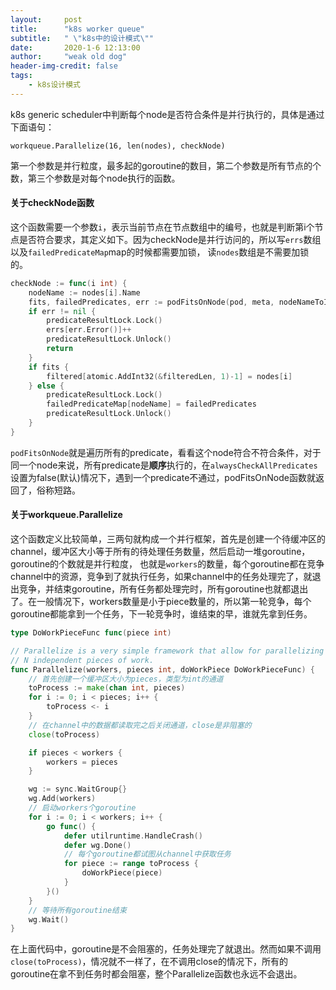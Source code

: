 ```yaml
---
layout:     post
title:      "k8s worker queue"
subtitle:   " \"k8s中的设计模式\""
date:       2020-1-6 12:13:00
author:     "weak old dog"
header-img-credit: false
tags:
    - k8s设计模式
---
```


k8s generic scheduler中判断每个node是否符合条件是并行执行的，具体是通过下面语句：

`workqueue.Parallelize(16, len(nodes), checkNode)`

第一个参数是并行粒度，最多起的goroutine的数目，第二个参数是所有节点的个数，第三个参数是对每个node执行的函数。

#### 关于checkNode函数
这个函数需要一个参数`i`，表示当前节点在节点数组中的编号，也就是判断第i个节点是否符合要求，其定义如下。因为checkNode是并行访问的，所以写`errs`数组以及`failedPredicateMap`map的时候都需要加锁，
读`nodes`数组是不需要加锁的。
```go
checkNode := func(i int) {
    nodeName := nodes[i].Name
    fits, failedPredicates, err := podFitsOnNode(pod, meta, nodeNameToInfo[nodeName], predicateFuncs, ecache, schedulingQueue, alwaysCheckAllPredicates)
    if err != nil {
        predicateResultLock.Lock()
        errs[err.Error()]++
        predicateResultLock.Unlock()
        return
    }
    if fits {
        filtered[atomic.AddInt32(&filteredLen, 1)-1] = nodes[i]
    } else {
        predicateResultLock.Lock()
        failedPredicateMap[nodeName] = failedPredicates
        predicateResultLock.Unlock()
    }
}
```
`podFitsOnNode`就是遍历所有的predicate，看看这个node符合不符合条件，对于同一个node来说，所有predicate是**顺序**执行的，在`alwaysCheckAllPredicates`设置为false(默认)情况下，遇到一个predicate不通过，podFitsOnNode函数就返回了，俗称短路。

#### 关于workqueue.Parallelize
这个函数定义比较简单，三两句就构成一个并行框架，首先是创建一个待缓冲区的channel，缓冲区大小等于所有的待处理任务数量，然后启动一堆goroutine，goroutine的个数就是并行粒度，
也就是`workers`的数量，每个goroutine都在竞争channel中的资源，竞争到了就执行任务，如果channel中的任务处理完了，就退出竞争，并结束goroutine，所有任务都处理完时，所有goroutine也就都退出了。在一般情况下，workers数量是小于piece数量的，所以第一轮竞争，每个goroutine都能拿到一个任务，下一轮竞争时，谁结束的早，谁就先拿到任务。
```go
type DoWorkPieceFunc func(piece int)

// Parallelize is a very simple framework that allow for parallelizing
// N independent pieces of work.
func Parallelize(workers, pieces int, doWorkPiece DoWorkPieceFunc) {
    // 首先创建一个缓冲区大小为pieces，类型为int的通道
	toProcess := make(chan int, pieces)
	for i := 0; i < pieces; i++ {
		toProcess <- i
	}
    // 在channel中的数据都读取完之后关闭通道，close是非阻塞的
	close(toProcess)

	if pieces < workers {
		workers = pieces
	}

	wg := sync.WaitGroup{}
	wg.Add(workers)
    // 启动workers个goroutine
	for i := 0; i < workers; i++ {
		go func() {
			defer utilruntime.HandleCrash()
            defer wg.Done()
            // 每个goroutine都试图从channel中获取任务
			for piece := range toProcess {
				doWorkPiece(piece)
			}
		}()
	}
    // 等待所有goroutine结束
	wg.Wait()
}
```
在上面代码中，goroutine是不会阻塞的，任务处理完了就退出。然而如果不调用`close(toProcess)`，情况就不一样了，在不调用close的情况下，所有的goroutine在拿不到任务时都会阻塞，整个Parallelize函数也永远不会退出。